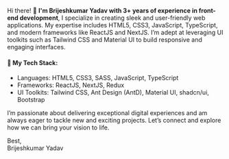 Hi there! 👋 **I'm Brijeshkumar Yadav with 3+ years of experience in front-end development**, I specialize in creating sleek and user-friendly web applications. My expertise includes HTML5, CSS3, JavaScript, TypeScript, and modern frameworks like ReactJS and NextJS. I’m adept at leveraging UI toolkits such as Tailwind CSS and Material UI to build responsive and engaging interfaces.

#### 🚀 **My Tech Stack:**
- Languages: HTML5, CSS3, SASS, JavaScript, TypeScript
- Frameworks: ReactJS, NextJS, Redux
- UI Toolkits: Tailwind CSS, Ant Design (AntD), Material UI, shadcn/ui, Bootstrap

I’m passionate about delivering exceptional digital experiences and am always eager to tackle new and exciting projects. Let’s connect and explore how we can bring your vision to life.

Best, <br>
Brijeshkumar Yadav
